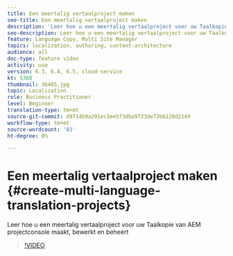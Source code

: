 ```yaml
---
title: Een meertalig vertaalproject maken
seo-title: Een meertalig vertaalproject maken
description: 'Leer hoe u een meertalig vertaalproject voor uw Taalkopie van AEM projectconsole maakt, bewerkt en beheert '
seo-description: Leer hoe u een meertalig vertaalproject voor uw Taalkopie van AEM projectconsole maakt, bewerkt en beheert
feature: Language Copy, Multi Site Manager
topics: localization, authoring, content-architecture
audience: all
doc-type: feature video
activity: use
version: 6.3, 6.4, 6.5, cloud-service
kt: 5368
thumbnail: 36485.jpg
topic: Localization
role: Business Practitioner
level: Beginner
translation-type: tm+mt
source-git-commit: d9714b9a291ec3ee5f3dba9723de72bb120d2149
workflow-type: tm+mt
source-wordcount: '81'
ht-degree: 0%

---
```



# Een meertalig vertaalproject maken {#create-multi-language-translation-projects}

Leer hoe u een meertalig vertaalproject voor uw Taalkopie van AEM projectconsole maakt, bewerkt en beheert

>[!VIDEO](https://video.tv.adobe.com/v/36485?quality=12&learn=on)
